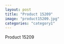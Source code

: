 ```yaml
---
layout: post
title: "Product 15209"
image: "product15209.jpg"
categories: "category1"
---
```

Product 15209
